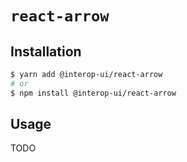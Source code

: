# `react-arrow`

## Installation

```sh
$ yarn add @interop-ui/react-arrow
# or
$ npm install @interop-ui/react-arrow
```

## Usage

TODO
